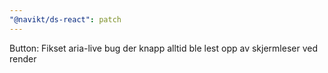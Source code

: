 ```yaml
---
"@navikt/ds-react": patch
---
```


Button: Fikset aria-live bug der knapp alltid ble lest opp av skjermleser ved render
